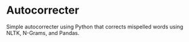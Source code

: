 # Autocorrecter
Simple autocorrecter using Python that corrects mispelled words using NLTK, N-Grams, and Pandas.
